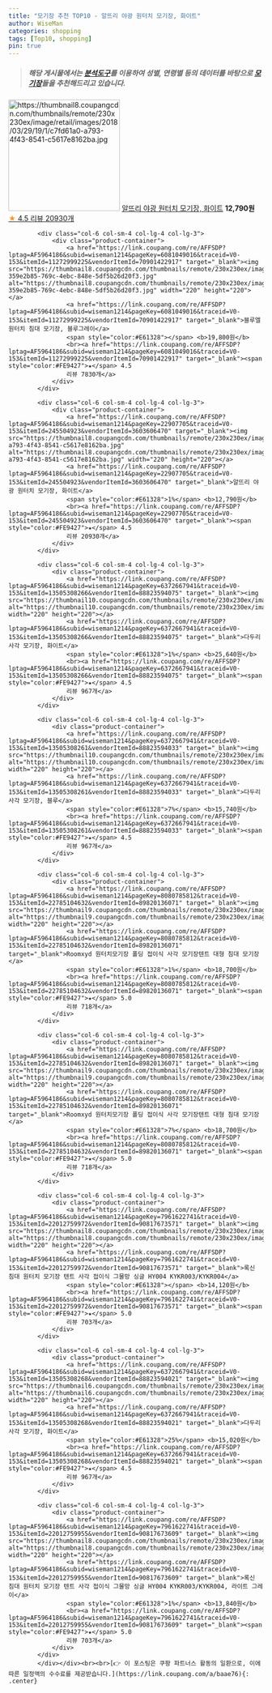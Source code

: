 ```yaml
---
title: "모기장 추천 TOP10 - 알뜨리 야광 원터치 모기장, 화이트"
author: WiseMan
categories: shopping
tags: [Top10, shopping]
pin: true
---
```


> ##### 해당 게시물에서는 [**분석도구**](https://itemscout.io/)를 이용하여 **성별**, **연령별** 등의 데이터를 바탕으로 [**모기장**](https://link.coupang.com/a/baae76)들을 추천해드리고 있습니다.
<div class="container"><div class="row">
            <div class="col-6 col-sm-4 col-lg-4 col-lg-3">
                <div class="product-container">
                    <a href="https://link.coupang.com/re/AFFSDP?lptag=AF5964186&subid=wiseman1214&pageKey=22907705&traceid=V0-153&itemId=245504923&vendorItemId=3603606470" target="_blank"><img src="https://thumbnail8.coupangcdn.com/thumbnails/remote/230x230ex/image/retail/images/2018/03/29/19/1/c7fd61a0-a793-4f43-8541-c5617e8162ba.jpg" alt="https://thumbnail8.coupangcdn.com/thumbnails/remote/230x230ex/image/retail/images/2018/03/29/19/1/c7fd61a0-a793-4f43-8541-c5617e8162ba.jpg" width="220" height="220"></a>
                    <a href="https://link.coupang.com/re/AFFSDP?lptag=AF5964186&subid=wiseman1214&pageKey=22907705&traceid=V0-153&itemId=245504923&vendorItemId=3603606470" target="_blank">알뜨리 야광 원터치 모기장, 화이트</a>
                    <span style="color:#E61328"></span> <b>12,790원</b>
                    <br><a href="https://link.coupang.com/re/AFFSDP?lptag=AF5964186&subid=wiseman1214&pageKey=22907705&traceid=V0-153&itemId=245504923&vendorItemId=3603606470" target="_blank"><span style="color:#FE9427">★</span> 4.5
                    리뷰 20930개</a>
                </div>
            </div>
            
            <div class="col-6 col-sm-4 col-lg-4 col-lg-3">
                <div class="product-container">
                    <a href="https://link.coupang.com/re/AFFSDP?lptag=AF5964186&subid=wiseman1214&pageKey=6081049016&traceid=V0-153&itemId=11272999225&vendorItemId=70901422917" target="_blank"><img src="https://thumbnail8.coupangcdn.com/thumbnails/remote/230x230ex/image/retail/images/1589601046528630-359e2b85-769c-4ebc-848e-5df5b26d20f3.jpg" alt="https://thumbnail8.coupangcdn.com/thumbnails/remote/230x230ex/image/retail/images/1589601046528630-359e2b85-769c-4ebc-848e-5df5b26d20f3.jpg" width="220" height="220"></a>
                    <a href="https://link.coupang.com/re/AFFSDP?lptag=AF5964186&subid=wiseman1214&pageKey=6081049016&traceid=V0-153&itemId=11272999225&vendorItemId=70901422917" target="_blank">블루엘 원터치 침대 모기장, 블루그레이</a>
                    <span style="color:#E61328"></span> <b>19,800원</b>
                    <br><a href="https://link.coupang.com/re/AFFSDP?lptag=AF5964186&subid=wiseman1214&pageKey=6081049016&traceid=V0-153&itemId=11272999225&vendorItemId=70901422917" target="_blank"><span style="color:#FE9427">★</span> 4.5
                    리뷰 7830개</a>
                </div>
            </div>
            
            <div class="col-6 col-sm-4 col-lg-4 col-lg-3">
                <div class="product-container">
                    <a href="https://link.coupang.com/re/AFFSDP?lptag=AF5964186&subid=wiseman1214&pageKey=22907705&traceid=V0-153&itemId=245504923&vendorItemId=3603606470" target="_blank"><img src="https://thumbnail8.coupangcdn.com/thumbnails/remote/230x230ex/image/retail/images/2018/03/29/19/1/c7fd61a0-a793-4f43-8541-c5617e8162ba.jpg" alt="https://thumbnail8.coupangcdn.com/thumbnails/remote/230x230ex/image/retail/images/2018/03/29/19/1/c7fd61a0-a793-4f43-8541-c5617e8162ba.jpg" width="220" height="220"></a>
                    <a href="https://link.coupang.com/re/AFFSDP?lptag=AF5964186&subid=wiseman1214&pageKey=22907705&traceid=V0-153&itemId=245504923&vendorItemId=3603606470" target="_blank">알뜨리 야광 원터치 모기장, 화이트</a>
                    <span style="color:#E61328">1%</span> <b>12,790원</b>
                    <br><a href="https://link.coupang.com/re/AFFSDP?lptag=AF5964186&subid=wiseman1214&pageKey=22907705&traceid=V0-153&itemId=245504923&vendorItemId=3603606470" target="_blank"><span style="color:#FE9427">★</span> 4.5
                    리뷰 20930개</a>
                </div>
            </div>
            
            <div class="col-6 col-sm-4 col-lg-4 col-lg-3">
                <div class="product-container">
                    <a href="https://link.coupang.com/re/AFFSDP?lptag=AF5964186&subid=wiseman1214&pageKey=6372667941&traceid=V0-153&itemId=13505308266&vendorItemId=88823594075" target="_blank"><img src="https://thumbnail10.coupangcdn.com/thumbnails/remote/230x230ex/image/vendor_inventory/b28f/a1a66b0190589304a62f00f59bf1cb26a55cc2a8b6d2807be59cd5545a95.jpg" alt="https://thumbnail10.coupangcdn.com/thumbnails/remote/230x230ex/image/vendor_inventory/b28f/a1a66b0190589304a62f00f59bf1cb26a55cc2a8b6d2807be59cd5545a95.jpg" width="220" height="220"></a>
                    <a href="https://link.coupang.com/re/AFFSDP?lptag=AF5964186&subid=wiseman1214&pageKey=6372667941&traceid=V0-153&itemId=13505308266&vendorItemId=88823594075" target="_blank">다두리 사각 모기장, 화이트</a>
                    <span style="color:#E61328">1%</span> <b>25,640원</b>
                    <br><a href="https://link.coupang.com/re/AFFSDP?lptag=AF5964186&subid=wiseman1214&pageKey=6372667941&traceid=V0-153&itemId=13505308266&vendorItemId=88823594075" target="_blank"><span style="color:#FE9427">★</span> 4.5
                    리뷰 967개</a>
                </div>
            </div>
            
            <div class="col-6 col-sm-4 col-lg-4 col-lg-3">
                <div class="product-container">
                    <a href="https://link.coupang.com/re/AFFSDP?lptag=AF5964186&subid=wiseman1214&pageKey=6372667941&traceid=V0-153&itemId=13505308261&vendorItemId=88823594033" target="_blank"><img src="https://thumbnail10.coupangcdn.com/thumbnails/remote/230x230ex/image/vendor_inventory/cfdc/5c32443dea6f0e6f23223f55d04996b636f63a66ed810ed615f1e90d1bc9.jpg" alt="https://thumbnail10.coupangcdn.com/thumbnails/remote/230x230ex/image/vendor_inventory/cfdc/5c32443dea6f0e6f23223f55d04996b636f63a66ed810ed615f1e90d1bc9.jpg" width="220" height="220"></a>
                    <a href="https://link.coupang.com/re/AFFSDP?lptag=AF5964186&subid=wiseman1214&pageKey=6372667941&traceid=V0-153&itemId=13505308261&vendorItemId=88823594033" target="_blank">다두리 사각 모기장, 블루</a>
                    <span style="color:#E61328">7%</span> <b>15,740원</b>
                    <br><a href="https://link.coupang.com/re/AFFSDP?lptag=AF5964186&subid=wiseman1214&pageKey=6372667941&traceid=V0-153&itemId=13505308261&vendorItemId=88823594033" target="_blank"><span style="color:#FE9427">★</span> 4.5
                    리뷰 967개</a>
                </div>
            </div>
            
            <div class="col-6 col-sm-4 col-lg-4 col-lg-3">
                <div class="product-container">
                    <a href="https://link.coupang.com/re/AFFSDP?lptag=AF5964186&subid=wiseman1214&pageKey=8080785812&traceid=V0-153&itemId=22785104632&vendorItemId=89820136071" target="_blank"><img src="https://thumbnail9.coupangcdn.com/thumbnails/remote/230x230ex/image/vendor_inventory/c94d/ab1da15227cef1d38612d12601f7f3ae7acbc79f8bc435b21027dc5f7905.jpg" alt="https://thumbnail9.coupangcdn.com/thumbnails/remote/230x230ex/image/vendor_inventory/c94d/ab1da15227cef1d38612d12601f7f3ae7acbc79f8bc435b21027dc5f7905.jpg" width="220" height="220"></a>
                    <a href="https://link.coupang.com/re/AFFSDP?lptag=AF5964186&subid=wiseman1214&pageKey=8080785812&traceid=V0-153&itemId=22785104632&vendorItemId=89820136071" target="_blank">Roomxyd 원터치모기장 폴딩 접이식 사각 모기장텐트 대형 침대 모기장</a>
                    <span style="color:#E61328">1%</span> <b>18,700원</b>
                    <br><a href="https://link.coupang.com/re/AFFSDP?lptag=AF5964186&subid=wiseman1214&pageKey=8080785812&traceid=V0-153&itemId=22785104632&vendorItemId=89820136071" target="_blank"><span style="color:#FE9427">★</span> 5.0
                    리뷰 718개</a>
                </div>
            </div>
            
            <div class="col-6 col-sm-4 col-lg-4 col-lg-3">
                <div class="product-container">
                    <a href="https://link.coupang.com/re/AFFSDP?lptag=AF5964186&subid=wiseman1214&pageKey=8080785812&traceid=V0-153&itemId=22785104632&vendorItemId=89820136071" target="_blank"><img src="https://thumbnail9.coupangcdn.com/thumbnails/remote/230x230ex/image/vendor_inventory/c94d/ab1da15227cef1d38612d12601f7f3ae7acbc79f8bc435b21027dc5f7905.jpg" alt="https://thumbnail9.coupangcdn.com/thumbnails/remote/230x230ex/image/vendor_inventory/c94d/ab1da15227cef1d38612d12601f7f3ae7acbc79f8bc435b21027dc5f7905.jpg" width="220" height="220"></a>
                    <a href="https://link.coupang.com/re/AFFSDP?lptag=AF5964186&subid=wiseman1214&pageKey=8080785812&traceid=V0-153&itemId=22785104632&vendorItemId=89820136071" target="_blank">Roomxyd 원터치모기장 폴딩 접이식 사각 모기장텐트 대형 침대 모기장</a>
                    <span style="color:#E61328">7%</span> <b>18,700원</b>
                    <br><a href="https://link.coupang.com/re/AFFSDP?lptag=AF5964186&subid=wiseman1214&pageKey=8080785812&traceid=V0-153&itemId=22785104632&vendorItemId=89820136071" target="_blank"><span style="color:#FE9427">★</span> 5.0
                    리뷰 718개</a>
                </div>
            </div>
            
            <div class="col-6 col-sm-4 col-lg-4 col-lg-3">
                <div class="product-container">
                    <a href="https://link.coupang.com/re/AFFSDP?lptag=AF5964186&subid=wiseman1214&pageKey=7961622741&traceid=V0-153&itemId=22012759972&vendorItemId=90817673571" target="_blank"><img src="https://thumbnail8.coupangcdn.com/thumbnails/remote/230x230ex/image/vendor_inventory/9819/eb52493d69c2d4fd620c0384a026125f12c18f74789a0e68cf2ee90116f3.jpg" alt="https://thumbnail8.coupangcdn.com/thumbnails/remote/230x230ex/image/vendor_inventory/9819/eb52493d69c2d4fd620c0384a026125f12c18f74789a0e68cf2ee90116f3.jpg" width="220" height="220"></a>
                    <a href="https://link.coupang.com/re/AFFSDP?lptag=AF5964186&subid=wiseman1214&pageKey=7961622741&traceid=V0-153&itemId=22012759972&vendorItemId=90817673571" target="_blank">록신 침대 원터치 모기장 텐트 사각 접이식 그물망 싱글 HY004 KYKR003/KYKR004</a>
                    <span style="color:#E61328"></span> <b>14,120원</b>
                    <br><a href="https://link.coupang.com/re/AFFSDP?lptag=AF5964186&subid=wiseman1214&pageKey=7961622741&traceid=V0-153&itemId=22012759972&vendorItemId=90817673571" target="_blank"><span style="color:#FE9427">★</span> 5.0
                    리뷰 703개</a>
                </div>
            </div>
            
            <div class="col-6 col-sm-4 col-lg-4 col-lg-3">
                <div class="product-container">
                    <a href="https://link.coupang.com/re/AFFSDP?lptag=AF5964186&subid=wiseman1214&pageKey=6372667941&traceid=V0-153&itemId=13505308268&vendorItemId=88823594021" target="_blank"><img src="https://thumbnail6.coupangcdn.com/thumbnails/remote/230x230ex/image/vendor_inventory/7703/86f8fdfebfaac25c33bff81d1dc1a2a634c6327bec48bc0c037cae309ef2.jpg" alt="https://thumbnail6.coupangcdn.com/thumbnails/remote/230x230ex/image/vendor_inventory/7703/86f8fdfebfaac25c33bff81d1dc1a2a634c6327bec48bc0c037cae309ef2.jpg" width="220" height="220"></a>
                    <a href="https://link.coupang.com/re/AFFSDP?lptag=AF5964186&subid=wiseman1214&pageKey=6372667941&traceid=V0-153&itemId=13505308268&vendorItemId=88823594021" target="_blank">다두리 사각 모기장, 화이트</a>
                    <span style="color:#E61328">25%</span> <b>15,020원</b>
                    <br><a href="https://link.coupang.com/re/AFFSDP?lptag=AF5964186&subid=wiseman1214&pageKey=6372667941&traceid=V0-153&itemId=13505308268&vendorItemId=88823594021" target="_blank"><span style="color:#FE9427">★</span> 4.5
                    리뷰 967개</a>
                </div>
            </div>
            
            <div class="col-6 col-sm-4 col-lg-4 col-lg-3">
                <div class="product-container">
                    <a href="https://link.coupang.com/re/AFFSDP?lptag=AF5964186&subid=wiseman1214&pageKey=7961622741&traceid=V0-153&itemId=22012759955&vendorItemId=90817673609" target="_blank"><img src="https://thumbnail8.coupangcdn.com/thumbnails/remote/230x230ex/image/vendor_inventory/9819/eb52493d69c2d4fd620c0384a026125f12c18f74789a0e68cf2ee90116f3.jpg" alt="https://thumbnail8.coupangcdn.com/thumbnails/remote/230x230ex/image/vendor_inventory/9819/eb52493d69c2d4fd620c0384a026125f12c18f74789a0e68cf2ee90116f3.jpg" width="220" height="220"></a>
                    <a href="https://link.coupang.com/re/AFFSDP?lptag=AF5964186&subid=wiseman1214&pageKey=7961622741&traceid=V0-153&itemId=22012759955&vendorItemId=90817673609" target="_blank">록신 침대 원터치 모기장 텐트 사각 접이식 그물망 싱글 HY004 KYKR003/KYKR004, 라이트 그레이</a>
                    <span style="color:#E61328">1%</span> <b>13,840원</b>
                    <br><a href="https://link.coupang.com/re/AFFSDP?lptag=AF5964186&subid=wiseman1214&pageKey=7961622741&traceid=V0-153&itemId=22012759955&vendorItemId=90817673609" target="_blank"><span style="color:#FE9427">★</span> 5.0
                    리뷰 703개</a>
                </div>
            </div>
            </div></div><br><br>[👉 이 포스팅은 쿠팡 파트너스 활동의 일환으로, 이에 따른 일정액의 수수료를 제공받습니다.](https://link.coupang.com/a/baae76){: .center}